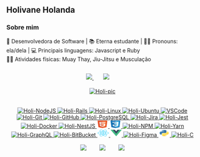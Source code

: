 ## Holivane Holanda

### Sobre mim
<div>
  🔭 Desenvolvedora de Software  |  📚 Eterna estudante  |  🙋‍♀ Pronouns: ela/dela  |  💻 Principais linguagens: Javascript e Ruby  <br>
  🤼‍♀‍ Atividades físicas: Muay Thay, Jiu-Jitsu e Musculação
</div>

##
<div style="display: inline_block" >
  <div align="center" style="display: inline_block">
    <a href="https://github.com/holivane">
    <img height="150" src="https://github-readme-stats.vercel.app/api?username=holivane&show_icons=true&theme=dracula&include_all_commits=true&count_private=true"/>    
    <img height="150" hspace="25" src="https://github-readme-stats.vercel.app/api/top-langs/?username=holivane&layout=compact&langs_count=7&theme=dracula"/>
    </div> </br>
  <div align="center" style="display: inline_block">
    <img align="center" alt="Holi-pic" height="150" src="https://i.picasion.com/pic91/303b6ca8e079f5a4bdde73781719660d.gif">
  </div> </br>
</div>


  
  <div  align="center" style="display: inline_block"><br>
    <img alt="Holi-NodeJS" height="20" width="30" src="https://cdn.jsdelivr.net/gh/devicons/devicon/icons/nodejs/nodejs-plain.svg">
    <img alt="Holi-Rails" height="20" width="30" src="https://cdn.jsdelivr.net/gh/devicons/devicon/icons/rails/rails-plain.svg">
    <img alt="Holi-Linux" height="20" width="30" src="https://cdn.jsdelivr.net/gh/devicons/devicon/icons/linux/linux-original.svg">
    <img alt="Holi-Ubuntu" height="20" width="30" src="https://cdn.jsdelivr.net/gh/devicons/devicon/icons/ubuntu/ubuntu-plain.svg" />
    <img alt="VSCode" height="20" width="30" src="https://cdn.jsdelivr.net/gh/devicons/devicon/icons/vscode/vscode-original.svg" />
    <img alt="Holi-Git" height="20" width="30" src="https://cdn.jsdelivr.net/gh/devicons/devicon/icons/git/git-original.svg" />
    <img alt="Holi-GitHub" height="20" width="30" src="https://cdn.jsdelivr.net/gh/devicons/devicon/icons/github/github-original.svg"> 
    <img alt="Holi-PostgreSQL" height="20" width="30" src="https://cdn.jsdelivr.net/gh/devicons/devicon/icons/postgresql/postgresql-original.svg">
    <img alt="Holi-Jira" height="20" width="30" src="https://cdn.jsdelivr.net/gh/devicons/devicon/icons/jira/jira-original.svg" />
    <img alt="Holi-Jest" height="20" width="30" src="https://cdn.jsdelivr.net/gh/devicons/devicon/icons/jest/jest-plain.svg" />
    <img alt="Holi-Docker" height="20" width="30" src="https://cdn.jsdelivr.net/gh/devicons/devicon/icons/docker/docker-original.svg" />
    <img alt="Holi-NestJS" height="20" width="30" src="https://cdn.jsdelivr.net/gh/devicons/devicon@latest/icons/nestjs/nestjs-original.svg" />
    <img alt="HTML" height="20" width="30" src="https://raw.githubusercontent.com/devicons/devicon/master/icons/html5/html5-original.svg">
    <img alt="CSS" height="20" width="30" src="https://raw.githubusercontent.com/devicons/devicon/master/icons/css3/css3-original.svg">
    <img alt="Holi-NPM" height="20" width="30" src="https://cdn.jsdelivr.net/gh/devicons/devicon/icons/npm/npm-original-wordmark.svg">
    <img alt="Holi-Yarn" height="20" width="30" src="https://cdn.jsdelivr.net/gh/devicons/devicon/icons/yarn/yarn-original.svg" />
    <img alt="Holi-GraphQL" height="20" width="30" src="https://cdn.jsdelivr.net/gh/devicons/devicon/icons/graphql/graphql-plain.svg" />
    <img alt="Holi-BitBucket" height="20" width="30" src="https://cdn.jsdelivr.net/gh/devicons/devicon/icons/bitbucket/bitbucket-original.svg" />
    <img alt="Holi-React" height="20" width="30" src="https://raw.githubusercontent.com/devicons/devicon/master/icons/react/react-original.svg">
    <img alt="Holi-VUE" height="20" width="30" src="https://raw.githubusercontent.com/devicons/devicon/master/icons/vuejs/vuejs-original.svg">
    <img alt="Holi-Figma" height="20" width="30" src="https://cdn.jsdelivr.net/gh/devicons/devicon/icons/figma/figma-original.svg" />
    <img alt="Python" height="20" width="30" src="https://raw.githubusercontent.com/devicons/devicon/master/icons/python/python-original.svg">
    <img alt="Holi-C" height="20" width="30" src="https://cdn.jsdelivr.net/gh/devicons/devicon/icons/c/c-plain.svg" /> 
</div> </br>
  
<div  align="center" style="display: inline_block"> 
  <a href="https://www.linkedin.com/in/holivaneholanda" target="_blank"><img align="top" hspace="30" src="https://img.shields.io/badge/-LinkedIn-%230077B5?style=for-the-badge&logo=linkedin&logoColor=white" target="_blank"></a> 
  <a href = "mailto:holivane@gmail.com"><img align="top" hspace="0" src="https://img.shields.io/badge/-Gmail-%23333?style=for-the-badge&logo=gmail&logoColor=white" target="_blank"></a>
  <a href="https://discord.gg/holivane" target="_blank"><img align="top" hspace="30" src="https://img.shields.io/badge/Discord-7289DA?style=for-the-badge&logo=discord&logoColor=white" target="_blank"></a>
</div> </br>
    
